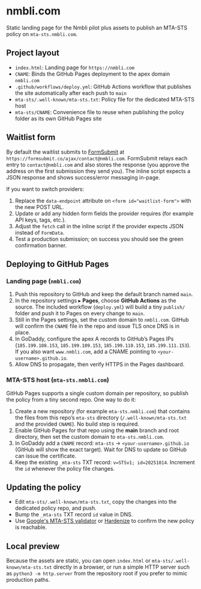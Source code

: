 # nmbli.com

Static landing page for the Nmbli pilot plus assets to publish an MTA-STS policy on `mta-sts.nmbli.com`.

## Project layout

- `index.html`: Landing page for `https://nmbli.com`
- `CNAME`: Binds the GitHub Pages deployment to the apex domain `nmbli.com`
- `.github/workflows/deploy.yml`: GitHub Actions workflow that publishes the site automatically
after each push to `main`
- `mta-sts/.well-known/mta-sts.txt`: Policy file for the dedicated MTA-STS host
- `mta-sts/CNAME`: Convenience file to reuse when publishing the policy folder as its own GitHub Pages site

## Waitlist form

By default the waitlist submits to [FormSubmit](https://formsubmit.co/) at
`https://formsubmit.co/ajax/contact@nmbli.com`. FormSubmit relays each entry to `contact@nmbli.com`
and also stores the response (you approve the address on the first submission they send you). The
inline script expects a JSON response and shows success/error messaging in-page.

If you want to switch providers:

1. Replace the `data-endpoint` attribute on `<form id="waitlist-form">` with the new POST URL.
2. Update or add any hidden form fields the provider requires (for example API keys, tags, etc.).
3. Adjust the `fetch` call in the inline script if the provider expects JSON instead of `FormData`.
4. Test a production submission; on success you should see the green confirmation banner.

## Deploying to GitHub Pages

### Landing page (`nmbli.com`)

1. Push this repository to GitHub and keep the default branch named `main`.
2. In the repository settings ▸ **Pages**, choose **GitHub Actions** as the source. The included
   workflow (`deploy.yml`) will build a tiny `publish/` folder and push it to Pages on every change to `main`.
3. Still in the Pages settings, set the custom domain to `nmbli.com`. GitHub will confirm the `CNAME`
   file in the repo and issue TLS once DNS is in place.
4. In GoDaddy, configure the apex A records to GitHub’s Pages IPs (`185.199.108.153`, `185.199.109.153`,
   `185.199.110.153`, `185.199.111.153`). If you also want `www.nmbli.com`, add a CNAME pointing to
   `<your-username>.github.io`.
5. Allow DNS to propagate, then verify HTTPS in the Pages dashboard.

### MTA-STS host (`mta-sts.nmbli.com`)

GitHub Pages supports a single custom domain per repository, so publish the policy from a tiny
second repo. One way to do it:

1. Create a new repository (for example `mta-sts.nmbli.com`) that contains the files from this repo’s
   `mta-sts` directory (`/.well-known/mta-sts.txt` and the provided `CNAME`). No build step is required.
2. Enable GitHub Pages for that repo using the **main** branch and root directory, then set the custom
   domain to `mta-sts.nmbli.com`.
3. In GoDaddy add a `CNAME` record: `mta-sts` → `<your-username>.github.io` (GitHub will show the
   exact target). Wait for DNS to update so GitHub can issue the certificate.
4. Keep the existing `_mta-sts` TXT record: `v=STSv1; id=20251014`. Increment the `id` whenever the policy file changes.

## Updating the policy

- Edit `mta-sts/.well-known/mta-sts.txt`, copy the changes into the dedicated policy repo, and push.
- Bump the `_mta-sts` TXT record `id` value in DNS.
- Use [Google's MTA-STS validator](https://toolbox.googleapps.com/apps/checkmx/) or [Hardenize](https://www.hardenize.com/) to confirm the new policy is reachable.

## Local preview

Because the assets are static, you can open `index.html` or `mta-sts/.well-known/mta-sts.txt` directly
in a browser, or run a simple HTTP server such as `python3 -m http.server` from the repository root if
you prefer to mimic production paths.
